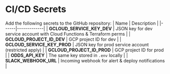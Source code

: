 # CI/CD Secrets
Add the following secrets to the GitHub repository:
| Name | Description |
|------|-------------|
| **GCLOUD_SERVICE_KEY_DEV** | JSON key for dev service account with Cloud Functions & Terraform perms |
| **GCLOUD_PROJECT_ID_DEV** | GCP project ID for dev |
| **GCLOUD_SERVICE_KEY_PROD** | JSON key for prod service account (restricted apply) |
| **GCLOUD_PROJECT_ID_PROD** | GCP project ID for prod |
| **ODDS_API_KEY** | The same key stored in `.env` locally |
| **SLACK_WEBHOOK_URL** | Incoming webhook for alert & deploy notifications |
